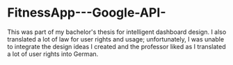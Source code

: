 # FitnessApp---Google-API-
This was part of my bachelor's thesis for intelligent dashboard design. I also translated a lot of law for user rights and usage; unfortunately, I was unable to integrate the design ideas I created and the professor liked as I translated a lot of user rights into German.
